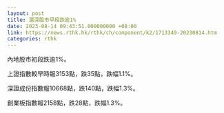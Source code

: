 ```yaml
---
layout: post
title: 滬深股市早段跌逾1%
date: 2023-08-14 09:43:51.000000000 +08:00
link: https://news.rthk.hk/rthk/ch/component/k2/1713349-20230814.htm
categories: rthk
---
```


內地股市初段跌逾1%。

上證指數較早時報3153點，跌35點，跌幅1.1%。

深證成份指數報10668點，跌140點，跌幅1.3%。

創業板指數報2158點，跌28點，跌幅1.3%。
